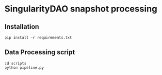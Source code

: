# SingularityDAO snapshot processing

## Installation

```
pip install -r requirements.txt
```

## Data Processing script

```
cd scripts
python pipeline.py
```
